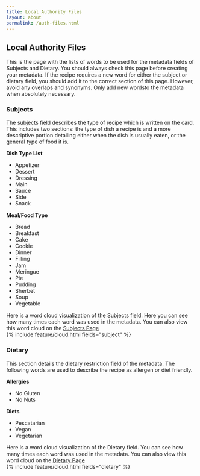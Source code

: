 ```yaml
---
title: Local Authority Files
layout: about
permalink: /auth-files.html
---
```

## Local Authority Files
This is the page with the lists of words to be used for the metadata fields of Subjects and Dietary. You should always check this
page before creating your metadata. If the recipe requires a new word for either the subject or dietary field, you should add it to 
the correct section of this page. However, avoid any overlaps and synonyms. Only add new wordsto the metadata when absolutely necessary.

### Subjects
The subjects field describes the type of recipe which is written on the card. This includes two sections: the type of dish a recipe
is and a more descriptive portion detailing either when the dish is usually eaten, or the general type of food it is.  

**Dish Type List**
 - Appetizer
 - Dessert
 - Dressing
 - Main
 - Sauce
 - Side
 - Snack

**Meal/Food Type**
 - Bread
 - Breakfast
 - Cake
 - Cookie
 - Dinner
 - Filling
 - Jam
 - Meringue
 - Pie
 - Pudding
 - Sherbet
 - Soup
 - Vegetable

Here is a word cloud visualization of the Subjects field. Here you can see how many times each word was used in the metadata. You can also view this word cloud on the [Subjects Page](https://heschmuc.github.io/collectionbuilder_final/subjects.html)  
{% include feature/cloud.html fields="subject" %}

### Dietary
This section details the dietary restriction field of the metadata. The following words are used to describe the recipe as allergen or diet friendly. 

**Allergies**
 - No Gluten
 - No Nuts

**Diets**
 - Pescatarian
 - Vegan
 - Vegetarian

Here is a word cloud visualization of the Dietary field. You can see how many times each word was used in the metadata. You can also view this word cloud on the [Dietary Page](https://heschmuc.github.io/collectionbuilder_final/dietary.html)  
{% include feature/cloud.html fields="dietary" %}
